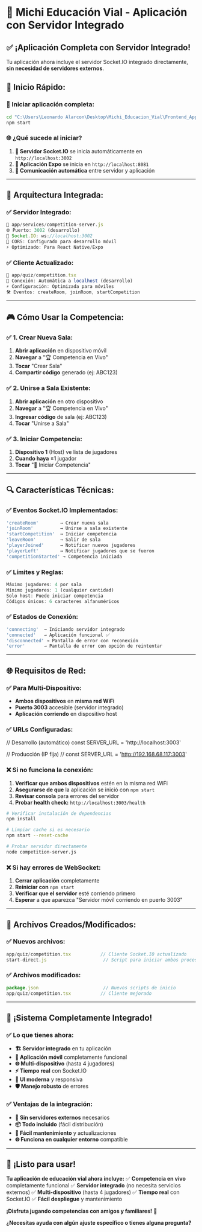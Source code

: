 # 🚀 Michi Educación Vial - Aplicación con Servidor Integrado

## ✅ **¡Aplicación Completa con Servidor Integrado!**

Tu aplicación ahora incluye el servidor Socket.IO integrado directamente, **sin necesidad de servidores externos**.

## 🎯 **Inicio Rápido:**

### **📱 Iniciar aplicación completa:**
```bash
cd "C:\Users\Leonardo Alarcon\Desktop\Michi_Educacion_Vial\Frontend_App_Educacion_vial"
npm start
```

### **🌐 ¿Qué sucede al iniciar?**
1. **🚀 Servidor Socket.IO** se inicia automáticamente en `http://localhost:3002`
2. **📱 Aplicación Expo** se inicia en `http://localhost:8081`
3. **🔗 Comunicación automática** entre servidor y aplicación

---

## 🔧 **Arquitectura Integrada:**

### **✅ Servidor Integrado:**
```javascript
📍 app/services/competition-server.js
🌐 Puerto: 3002 (desarrollo)
📡 Socket.IO: ws://localhost:3002
🔧 CORS: Configurado para desarrollo móvil
⚡ Optimizado: Para React Native/Expo
```

### **✅ Cliente Actualizado:**
```javascript
📱 app/quiz/competition.tsx
🔌 Conexión: Automática a localhost (desarrollo)
⚡ Configuración: Optimizada para móviles
🛠 Eventos: createRoom, joinRoom, startCompetition
```

---

## 🎮 **Cómo Usar la Competencia:**

### **✅ 1. Crear Nueva Sala:**
1. **Abrir aplicación** en dispositivo móvil
2. **Navegar** a "🏆 Competencia en Vivo"
3. **Tocar** "Crear Sala"
4. **Compartir código** generado (ej: ABC123)

### **✅ 2. Unirse a Sala Existente:**
1. **Abrir aplicación** en otro dispositivo
2. **Navegar** a "🏆 Competencia en Vivo"
3. **Ingresar código** de sala (ej: ABC123)
4. **Tocar** "Unirse a Sala"

### **✅ 3. Iniciar Competencia:**
1. **Dispositivo 1** (Host) ve lista de jugadores
2. **Cuando haya** ≥1 jugador
3. **Tocar** "🚀 Iniciar Competencia"

---

## 🔍 **Características Técnicas:**

### **✅ Eventos Socket.IO Implementados:**
```javascript
'createRoom'        → Crear nueva sala
'joinRoom'          → Unirse a sala existente
'startCompetition'  → Iniciar competencia
'leaveRoom'         → Salir de sala
'playerJoined'      → Notificar nuevos jugadores
'playerLeft'        → Notificar jugadores que se fueron
'competitionStarted' → Competencia iniciada
```

### **✅ Límites y Reglas:**
```javascript
Máximo jugadores: 4 por sala
Mínimo jugadores: 1 (cualquier cantidad)
Solo host: Puede iniciar competencia
Códigos únicos: 6 caracteres alfanuméricos
```

### **✅ Estados de Conexión:**
```javascript
'connecting'  → Iniciando servidor integrado
'connected'   → Aplicación funcional ✅
'disconnected' → Pantalla de error con reconexión
'error'       → Pantalla de error con opción de reintentar
```

---

## 🌐 **Requisitos de Red:**
### **✅ Para Multi-Dispositivo:**
- **Ambos dispositivos** en **misma red WiFi**
- **Puerto 3003** accesible (servidor integrado)
- **Aplicación corriendo** en dispositivo host

### **✅ URLs Configuradas:**
// Desarrollo (automático)
const SERVER_URL = 'http://localhost:3003'

// Producción (IP fija)
// const SERVER_URL = 'http://192.168.68.117:3003'

### **❌ Si no funciona la conexión:**
1. **Verificar que ambos dispositivos** estén en la misma red WiFi
2. **Asegurarse de que** la aplicación se inició con `npm start`
3. **Revisar consola** para errores del servidor
4. **Probar health check:** `http://localhost:3003/health`
```bash
# Verificar instalación de dependencias
npm install

# Limpiar cache si es necesario
npm start --reset-cache

# Probar servidor directamente
node competition-server.js
```

### **❌ Si hay errores de WebSocket:**
1. **Cerrar aplicación** completamente
2. **Reiniciar con** `npm start`
3. **Verificar que el servidor** esté corriendo primero
4. **Esperar** a que aparezca "Servidor móvil corriendo en puerto 3003"

---

## 📁 **Archivos Creados/Modificados:**

### **✅ Nuevos archivos:**
```javascript
app/quiz/competition.tsx           // Cliente Socket.IO actualizado
start-direct.js                     // Script para iniciar ambos procesos
```

### **✅ Archivos modificados:**
```javascript
package.json                        // Nuevos scripts de inicio
app/quiz/competition.tsx           // Cliente mejorado
```

---

## 🎉 **¡Sistema Completamente Integrado!**

### **✅ Lo que tienes ahora:**
- **🏗 Servidor integrado** en tu aplicación
- **📱 Aplicación móvil** completamente funcional
- **🌐 Multi-dispositivo** (hasta 4 jugadores)
- **⚡ Tiempo real** con Socket.IO
- **🎨 UI moderna** y responsiva
- **🛡 Manejo robusto** de errores

### **✅ Ventajas de la integración:**
- **🚀 Sin servidores externos** necesarios
- **📦 Todo incluido** (fácil distribución)
- **🔧 Fácil mantenimiento** y actualizaciones
- **🌐 Funciona en cualquier entorno** compatible

---

## 🚀 **¡Listo para usar!**

**Tu aplicación de educación vial ahora incluye:**
✅ **Competencia en vivo** completamente funcional
✅ **Servidor integrado** (no necesita servicios externos)
✅ **Multi-dispositivo** (hasta 4 jugadores)
✅ **Tiempo real** con Socket.IO
✅ **Fácil despliegue** y mantenimiento

**¡Disfruta jugando competencias con amigos y familiares!** 🎊

**¿Necesitas ayuda con algún ajuste específico o tienes alguna pregunta?**
